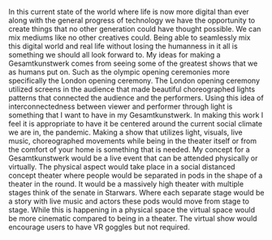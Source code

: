 In this current state of the world where life is now more digital than ever along with the general progress of technology we have the opportunity to create things that no other generation could have thought possible. We can mix mediums like no other creatives could. Being able to seamlessly mix this digital world and real life without losing the humanness in it all is something we should all look forward to.
My ideas for making a Gesamtkunstwerk comes from seeing some of the greatest shows that we as humans put on. Such as the olympic opening ceremonies more specifically the London opening ceremony. The London opening ceremony utilized screens in the audience that made beautiful choreographed lights patterns that connected the audience and the performers. Using this idea of interconnectedness between viewer and performer through light is something that I want to have in my Gesamtkunstwerk. In making this work I feel it is appropriate to have it be centered around the current social climate we are in, the pandemic. Making a show that utilizes light, visuals, live music, choreographed movements while being in the theater itself or from the comfort of your home is something that is needed. 
My concept for a Gesamtkunstwerk would be a live event that can be attended physically or virtually. The physical aspect would take place in a social distanced concept theater where people would be separated in pods in the shape of a theater in the round. It would be a massively high theater with multiple stages think of the senate in Starwars. Where each separate stage would be a story with live music and actors these pods would move from stage to stage. While this is happening in a physical space the virtual space would be more cinematic compared to being in a theater. The virtual show would encourage users to have VR goggles but not required. 
